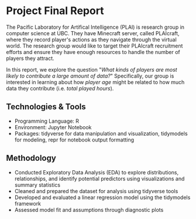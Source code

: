 # Project Final Report

The Pacific Laboratory for Artifical Intelligence (PLAI) is research group in computer science at UBC. They have Minecraft server, called PLAIcraft, where they record player's actions as they navigate through the virtual world. The research group would like to target their PLAIcraft recruitment efforts and ensure they have enough resources to handle the number of players they attract. 

In this report, we explore the question "*What kinds of players are most likely to contribute a large amount of data?*"
Specifically, our group is interested in learning about how *player age* might be related to how much data they contribute (i.e. *total played hours*).


## Technologies & Tools

- Programming Language: R
- Environment: Jupyter Notebook 
- Packages: tidyverse for data manipulation and visualization, tidymodels for modeling, repr for notebook output formatting

## Methodology

- Conducted Exploratory Data Analysis (EDA) to explore distributions, relationships, and identify potential predictors using visualizations and summary statistics
- Cleaned and prepared the dataset for analysis using tidyverse tools
- Developed and evaluated a linear regression model using the tidymodels framework
- Assessed model fit and assumptions through diagnostic plots
